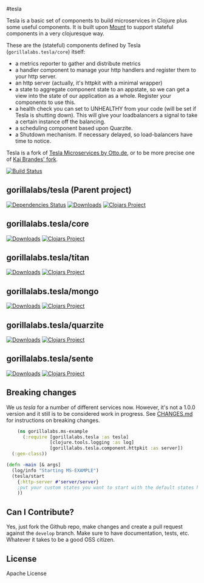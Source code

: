 #tesla

Tesla is a basic set of components to build microservices in Clojure plus some useful components.
It is built upon [Mount](https://github.com/tolitius/mount) to support stateful components in a
very clojuresque way.


These are the (stateful) components defined by Tesla (```gorillalabs.tesla/core```) itself:

  * a metrics reporter to gather and distribute metrics
  * a handler component to manage your http handlers and register them to your http server.
  * an http server (actually, it's httpkit with a minimal wrapper)
  * a state to aggregate component state to an appstate, so we can get a view into the state of our application as a whole. Register your components to use this.
  * a health check you can set to UNHEALTHY from your code (will be set if Tesla is shutting down). This will give your loadbalancers a signal to take a certain instance off the balancing.
  * a scheduling component based upon Quarzite.
  * a Shutdown mechanism. If necessary delayed, so load-balancers have time to notice.

Tesla is a fork of [Tesla Microservices by Otto.de](https://github.com/otto-de/tesla-microservice), or to be more precise one of [Kai Brandes' fork](https://github.com/kaibra/mount-ms).

[![Build Status](https://travis-ci.org/gorillalabs/tesla.svg)](https://travis-ci.org/gorillalabs/tesla)

## gorillalabs/tesla (Parent project)
[![Dependencies Status](http://jarkeeper.com/gorillalabs/tesla/status.svg)](http://jarkeeper.com/gorillalabs.tesla/core)
[![Downloads](https://jarkeeper.com/gorillalabs/tesla/downloads.svg)](https://jarkeeper.com/gorillalabs.tesla/core)
[![Clojars Project](https://img.shields.io/clojars/v/gorillalabs.tesla/core.svg)](https://clojars.org/gorillalabs.tesla/core)

## gorillalabs.tesla/core
[![Downloads](https://jarkeeper.com/gorillalabs.tesla/core/downloads.svg)](https://jarkeeper.com/gorillalabs.tesla/core)
[![Clojars Project](https://img.shields.io/clojars/v/gorillalabs.tesla/core.svg)](https://clojars.org/gorillalabs.tesla/core)

## gorillalabs.tesla/titan
[![Downloads](https://jarkeeper.com/gorillalabs.tesla/titan/downloads.svg)](https://jarkeeper.com/gorillalabs.tesla/titan)
[![Clojars Project](https://img.shields.io/clojars/v/gorillalabs.tesla/titan.svg)](https://clojars.org/gorillalabs.tesla/titan)

## gorillalabs.tesla/mongo
[![Downloads](https://jarkeeper.com/gorillalabs.tesla/mongo/downloads.svg)](https://jarkeeper.com/gorillalabs.tesla/mongog)
[![Clojars Project](https://img.shields.io/clojars/v/gorillalabs.tesla/mongo.svg)](https://clojars.org/gorillalabs.tesla/mongo)

## gorillalabs.tesla/quarzite
[![Downloads](https://jarkeeper.com/gorillalabs.tesla/quartzite/downloads.svg)](https://jarkeeper.com/gorillalabs.tesla/quartzite)
[![Clojars Project](https://img.shields.io/clojars/v/gorillalabs.tesla/quartzite.svg)](https://clojars.org/gorillalabs.tesla/quartzite)

## gorillalabs.tesla/sente
[![Downloads](https://jarkeeper.com/gorillalabs.tesla/sente/downloads.svg)](https://jarkeeper.com/gorillalabs.tesla/sente)
[![Clojars Project](https://img.shields.io/clojars/v/gorillalabs.tesla/sente.svg)](https://clojars.org/gorillalabs.tesla/sente)


## Breaking changes

We us _tesla_ for a number of different services now.
However, it's not a 1.0.0 version and it still is to be considered work in progress.
See [CHANGES.md](./CHANGES.md) for instructions on breaking changes.

```clj
    (ns gorillalabs.ms-example
      (:require [gorillalabs.tesla :as tesla]
                [clojure.tools.logging :as log]
                [gorillalabs.tesla.component.httpkit :as server])
  (:gen-class))

(defn -main [& args]
  (log/info "Starting MS-EXAMPLE")
  (tesla/start
    {:http-server #'server/server}
    ;put your custom states you want to start with the default states here
    ))
```

## Can I Contribute?

Yes, just fork the Github repo, make changes and create a pull request
against the ```develop``` branch.
Make sure to have documentation, tests, etc. Whatever it takes to
be a good OSS citizen.

## License
Apache License
